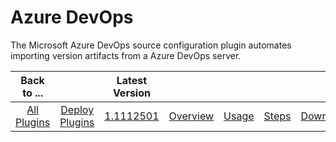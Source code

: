 
Azure DevOps
===========

The Microsoft Azure DevOps source configuration plugin automates importing version artifacts from a Azure DevOps server.

|Back to ...||Latest Version|||||
| :---: | :---: | :---: | :---: | :---: | :---: | :---: |
|[All Plugins](../../index.md)|[Deploy Plugins](../README.md)|[1.1112501](https://raw.githubusercontent.com/UrbanCode/IBM-UCD-PLUGINS/main/files/AzureDevopsSourceconfig/plugins-sourceconfig-azure-1.1112501.zip)|[Overview](overview.md)|[Usage](usage.md)|[Steps](steps.md)|[Downloads](downloads.md)|
